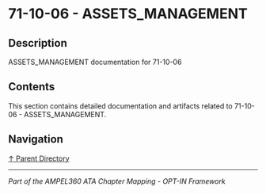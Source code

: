 # 71-10-06 - ASSETS_MANAGEMENT

## Description

ASSETS_MANAGEMENT documentation for 71-10-06

## Contents

This section contains detailed documentation and artifacts related to 71-10-06 - ASSETS_MANAGEMENT.

## Navigation

[↑ Parent Directory](../README.md)

---

*Part of the AMPEL360 ATA Chapter Mapping - OPT-IN Framework*
